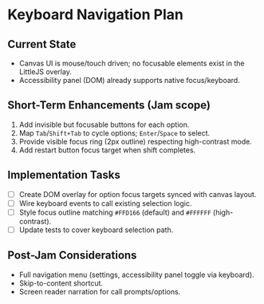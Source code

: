# Keyboard Navigation Plan

## Current State
- Canvas UI is mouse/touch driven; no focusable elements exist in the LittleJS overlay.
- Accessibility panel (DOM) already supports native focus/keyboard.

## Short-Term Enhancements (Jam scope)
1. Add invisible but focusable buttons for each option.
2. Map `Tab`/`Shift+Tab` to cycle options; `Enter`/`Space` to select.
3. Provide visible focus ring (2px outline) respecting high-contrast mode.
4. Add restart button focus target when shift completes.

## Implementation Tasks
- [ ] Create DOM overlay for option focus targets synced with canvas layout.
- [ ] Wire keyboard events to call existing selection logic.
- [ ] Style focus outline matching `#FFD166` (default) and `#FFFFFF` (high-contrast).
- [ ] Update tests to cover keyboard selection path.

## Post-Jam Considerations
- Full navigation menu (settings, accessibility panel toggle via keyboard).
- Skip-to-content shortcut.
- Screen reader narration for call prompts/options.

